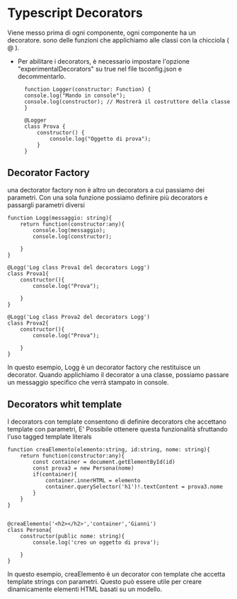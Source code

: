 # Typescript Decorators
Viene messo prima di ogni componente, ogni componente ha un decoratore.
sono delle funzioni che applichiamo alle classi con la chicciola ( @ ).
- Per abilitare i decorators, è necessario impostare l'opzione "experimentalDecorators" su true nel file tsconfig.json e decommentarlo.

        function Logger(constructor: Function) {
        console.log("Mando in console");
        console.log(constructor); // Mostrerà il costruttore della classe
        }

        @Logger
        class Prova {
            constructor() {
                console.log("Oggetto di prova");
            }
        }


## Decorator Factory
una dectorator factory non è altro un decorators a cui passiamo dei parametri. Con una sola funzione possiamo definire più decorators e passargli parametri diversi


    
    function Logg(messaggio: string){
        return function(constructor:any){
            console.log(messaggio);
            console.log(constructor);
            
        }
    }

    @Logg('Log class Prova1 del decorators Logg')
    class Prova1{
        constructor(){
            console.log("Prova");
            
        }
    }

    @Logg('Log class Prova2 del decorators Logg')
    class Prova2{
        constructor(){
            console.log("Prova");
            
        }
    }
In questo esempio, Logg è un decorator factory che restituisce un decorator. Quando applichiamo il decorator a una classe, possiamo passare un messaggio specifico che verrà stampato in console.

## Decorators whit template
I decorators con template consentono di definire decorators che accettano template con parametri, E' Possibile ottenere questa funzionalità sfruttando l'uso tagged template literals
    

    function creaElemento(elemento:string, id:string, nome: string){
        return function(constructor:any){
            const container = document.getElementById(id)
            const prova3 = new Persona(nome)
            if(container){
                container.innerHTML = elemento
                container.querySelector('h1')!.textContent = prova3.nome
            }
        }
    }


    @creaElemento('<h2></h2>','container','Gianni')
    class Persona{ 
        constructor(public nome: string){
            console.log('creo un oggetto di prova');
            
        }
    }
In questo esempio, creaElemento è un decorator con template che accetta template strings con parametri. Questo può essere utile per creare dinamicamente elementi HTML basati su un modello.